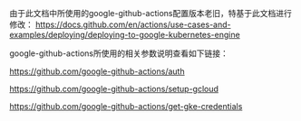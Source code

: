 
由于此文档中所使用的google-github-actions配置版本老旧，特基于此文档进行修改：
https://docs.github.com/en/actions/use-cases-and-examples/deploying/deploying-to-google-kubernetes-engine


google-github-actions所使用的相关参数说明查看如下链接：

https://github.com/google-github-actions/auth

https://github.com/google-github-actions/setup-gcloud

https://github.com/google-github-actions/get-gke-credentials
